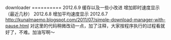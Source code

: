 downloader ==========
2012.6.9
	缓存以及一些小改进
	增加即时速度显示（最近几秒）
2012.6.8
	增加平均速度显示
2012.6.7 
	http://kunalmaemo.blogspot.com/2011/07/simple-download-manager-with-pause.html
	对这里的代码稍微改动一点，加了注释，大家按程序执行的过程看就好了，不难。加油写啊～
